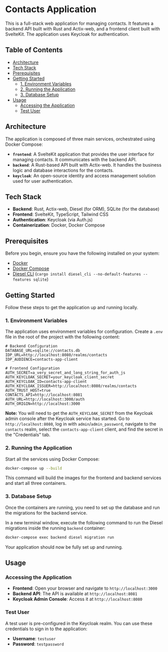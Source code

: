 # Contacts Application

This is a full-stack web application for managing contacts. It features a backend API built with Rust and Actix-web, and a frontend client built with SvelteKit. The application uses Keycloak for authentication.

## Table of Contents

- [Architecture](#architecture)
- [Tech Stack](#tech-stack)
- [Prerequisites](#prerequisites)
- [Getting Started](#getting-started)
  - [1. Environment Variables](#1-environment-variables)
  - [2. Running the Application](#2-running-the-application)
  - [3. Database Setup](#3-database-setup)
- [Usage](#usage)
  - [Accessing the Application](#accessing-the-application)
  - [Test User](#test-user)

## Architecture

The application is composed of three main services, orchestrated using Docker Compose:

- **`frontend`**: A SvelteKit application that provides the user interface for managing contacts. It communicates with the backend API.
- **`backend`**: A Rust-based API built with Actix-web. It handles the business logic and database interactions for the contacts.
- **`keycloak`**: An open-source identity and access management solution used for user authentication.

## Tech Stack

- **Backend**: Rust, Actix-web, Diesel (for ORM), SQLite (for the database)
- **Frontend**: SvelteKit, TypeScript, Tailwind CSS
- **Authentication**: Keycloak (via Auth.js)
- **Containerization**: Docker, Docker Compose

## Prerequisites

Before you begin, ensure you have the following installed on your system:

- [Docker](https://docs.docker.com/get-docker/)
- [Docker Compose](https://docs.docker.com/compose/install/)
- [Diesel CLI](https://diesel.rs/guides/getting-started) (`cargo install diesel_cli --no-default-features --features sqlite`)

## Getting Started

Follow these steps to get the application up and running locally.

### 1. Environment Variables

The application uses environment variables for configuration. Create a `.env` file in the root of the project with the following content:

```env
# Backend Configuration
DATABASE_URL=sqlite://contacts.db
IDP_URL=http://localhost:8080/realms/contacts
IDP_AUDIENCE=contacts-app-client

# Frontend Configuration
AUTH_SECRET=a_very_secret_and_long_string_for_auth_js
AUTH_KEYCLOAK_SECRET=your_keycloak_client_secret
AUTH_KEYCLOAK_ID=contacts-app-client
AUTH_KEYCLOAK_ISSUER=http://localhost:8080/realms/contacts
AUTH_TRUST_HOST=true
CONTACTS_API=http://localhost:8081
AUTH_URL=http://localhost:3000/auth
AUTH_ORIGIN=http://localhost:3000
```

**Note:** You will need to get the `AUTH_KEYCLOAK_SECRET` from the Keycloak admin console after the Keycloak service has started. Go to `http://localhost:8080`, log in with `admin`/`admin_password`, navigate to the `contacts` realm, select the `contacts-app-client` client, and find the secret in the "Credentials" tab.

### 2. Running the Application

Start all the services using Docker Compose:

```bash
docker-compose up --build
```

This command will build the images for the frontend and backend services and start all three containers.

### 3. Database Setup

Once the containers are running, you need to set up the database and run the migrations for the backend service.

In a new terminal window, execute the following command to run the Diesel migrations inside the running `backend` container:

```bash
docker-compose exec backend diesel migration run
```

Your application should now be fully set up and running.

## Usage

### Accessing the Application

- **Frontend**: Open your browser and navigate to `http://localhost:3000`
- **Backend API**: The API is available at `http://localhost:8081`
- **Keycloak Admin Console**: Access it at `http://localhost:8080`

### Test User

A test user is pre-configured in the Keycloak realm. You can use these credentials to sign in to the application:

- **Username**: `testuser`
- **Password**: `testpassword`